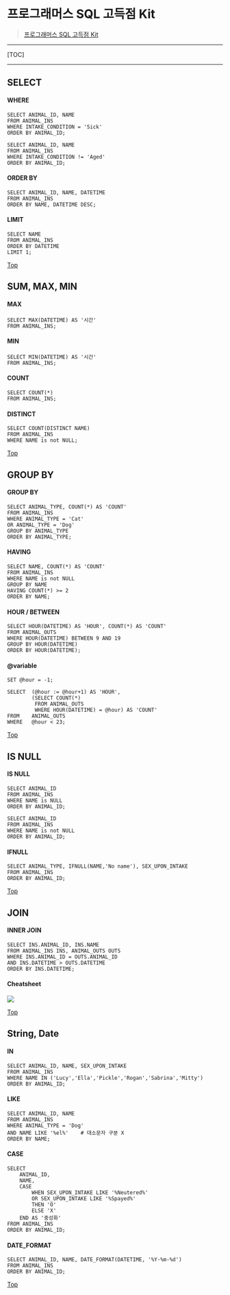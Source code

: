 # 프로그래머스 SQL 고득점 Kit

> [프로그래머스 SQL 고득점 Kit](https://programmers.co.kr/learn/challenges?tab=sql_practice_kit)

---

[TOC]

---



## SELECT

#### WHERE

```mysql
SELECT ANIMAL_ID, NAME
FROM ANIMAL_INS
WHERE INTAKE_CONDITION = 'Sick'
ORDER BY ANIMAL_ID;

SELECT ANIMAL_ID, NAME
FROM ANIMAL_INS
WHERE INTAKE_CONDITION != 'Aged'
ORDER BY ANIMAL_ID;
```



#### ORDER BY

```mysql
SELECT ANIMAL_ID, NAME, DATETIME
FROM ANIMAL_INS
ORDER BY NAME, DATETIME DESC;
```



#### LIMIT

```mysql
SELECT NAME 
FROM ANIMAL_INS
ORDER BY DATETIME
LIMIT 1;
```



<a href="#MySQL">Top</a>



## SUM, MAX, MIN

#### MAX

```mysql
SELECT MAX(DATETIME) AS '시간'
FROM ANIMAL_INS;
```



#### MIN

```mysql
SELECT MIN(DATETIME) AS '시간'
FROM ANIMAL_INS;
```



#### COUNT

```mysql
SELECT COUNT(*)
FROM ANIMAL_INS;
```



#### DISTINCT

```mysql
SELECT COUNT(DISTINCT NAME)
FROM ANIMAL_INS
WHERE NAME is not NULL;
```



<a href="#MySQL">Top</a>



## GROUP BY

#### GROUP BY

```mysql
SELECT ANIMAL_TYPE, COUNT(*) AS 'COUNT'
FROM ANIMAL_INS
WHERE ANIMAL_TYPE = 'Cat'
OR ANIMAL_TYPE = 'Dog'
GROUP BY ANIMAL_TYPE
ORDER BY ANIMAL_TYPE;
```



#### HAVING

```mysql
SELECT NAME, COUNT(*) AS 'COUNT'
FROM ANIMAL_INS
WHERE NAME is not NULL
GROUP BY NAME
HAVING COUNT(*) >= 2
ORDER BY NAME;
```



#### HOUR / BETWEEN

```mysql
SELECT HOUR(DATETIME) AS 'HOUR', COUNT(*) AS 'COUNT'
FROM ANIMAL_OUTS
WHERE HOUR(DATETIME) BETWEEN 9 AND 19
GROUP BY HOUR(DATETIME)
ORDER BY HOUR(DATETIME);
```



#### @variable

```mysql
SET @hour = -1;

SELECT  (@hour := @hour+1) AS 'HOUR',
        (SELECT COUNT(*) 
         FROM ANIMAL_OUTS 
         WHERE HOUR(DATETIME) = @hour) AS 'COUNT'
FROM    ANIMAL_OUTS
WHERE   @hour < 23;
```



<a href="#MySQL">Top</a>



## IS NULL

#### IS NULL

```mysql
SELECT ANIMAL_ID 
FROM ANIMAL_INS
WHERE NAME is NULL
ORDER BY ANIMAL_ID;

SELECT ANIMAL_ID 
FROM ANIMAL_INS
WHERE NAME is not NULL
ORDER BY ANIMAL_ID;
```



#### IFNULL

```mysql
SELECT ANIMAL_TYPE, IFNULL(NAME,'No name'), SEX_UPON_INTAKE
FROM ANIMAL_INS
ORDER BY ANIMAL_ID;
```



<a href="#MySQL">Top</a>



## JOIN

#### INNER JOIN

```mysql
SELECT INS.ANIMAL_ID, INS.NAME
FROM ANIMAL_INS INS, ANIMAL_OUTS OUTS
WHERE INS.ANIMAL_ID = OUTS.ANIMAL_ID 
AND INS.DATETIME > OUTS.DATETIME
ORDER BY INS.DATETIME;
```



#### Cheatsheet



<img src="https://i.stack.imgur.com/SIc33.png" />



<a href="#MySQL">Top</a>



## String, Date

#### IN

```mysql
SELECT ANIMAL_ID, NAME, SEX_UPON_INTAKE
FROM ANIMAL_INS
WHERE NAME IN ('Lucy','Ella','Pickle','Rogan','Sabrina','Mitty')
ORDER BY ANIMAL_ID;
```



#### LIKE

```mysql
SELECT ANIMAL_ID, NAME
FROM ANIMAL_INS
WHERE ANIMAL_TYPE = 'Dog'
AND NAME LIKE '%el%'	# 대소문자 구분 X
ORDER BY NAME;
```



#### CASE

```mysql
SELECT  
    ANIMAL_ID, 
    NAME,
    CASE 
        WHEN SEX_UPON_INTAKE LIKE '%Neutered%'
        OR SEX_UPON_INTAKE LIKE '%Spayed%'
        THEN 'O'
        ELSE 'X'
    END AS '중성화'
FROM ANIMAL_INS
ORDER BY ANIMAL_ID;
```



#### DATE_FORMAT

```mysql
SELECT ANIMAL_ID, NAME, DATE_FORMAT(DATETIME, '%Y-%m-%d')
FROM ANIMAL_INS
ORDER BY ANIMAL_ID;
```



<a href="#MySQL">Top</a>